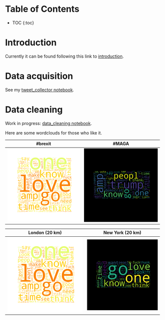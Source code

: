 # Table of Contents

* TOC
{:toc}

# Introduction

Currently it can be found following this link to [introduction](./notebooks/introduction.html).

# Data acquisition
 
See my [tweet_collector notebook](./notebooks/tweet_collector.html).

# Data cleaning

Work in progress: [data_cleaning notebook](./notebooks/data_cleaning.html).

Here are some wordclouds for those who like it.

\#brexit            |  \#MAGA
:-------------------------:|:-------------------------:
![](./img/london_cloud.png)  |  ![](./img/maga_cloud.png)

London (20 km)             |  New York (20 km)
:-------------------------:|:-------------------------:
![](./img/london_cloud.png)  |  ![](./img/ny_cloud.png)

